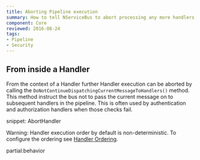 ```yaml
---
title: Aborting Pipeline execution
summary: How to tell NServiceBus to abort processing any more handlers in the pipeline
component: Core
reviewed: 2016-08-24
tags:
- Pipeline
- Security
---
```



## From inside a Handler

From the context of a Handler further Handler execution can be aborted by calling the `DoNotContinueDispatchingCurrentMessageToHandlers()` method. This method instruct the bus not to pass the current message on to subsequent handlers in the pipeline. This is often used by authentication and authorization handlers when those checks fail.

snippet: AbortHandler

Warning: Handler execution order by default is non-deterministic. To configure the ordering see [Handler Ordering](/nservicebus/handlers/handler-ordering.md).


partial:behavior